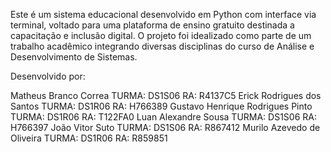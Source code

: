 Este é um sistema educacional desenvolvido em Python com interface via terminal, voltado para uma plataforma de ensino gratuito destinada a capacitação e inclusão digital. O projeto foi idealizado como parte de um trabalho acadêmico integrando diversas disciplinas do curso de Análise e Desenvolvimento de Sistemas.

Desenvolvido por:

Matheus Branco Correa            TURMA: DS1S06  RA: R4137C5
Erick Rodrigues dos Santos       TURMA: DS1R06  RA: H766389 
Gustavo Henrique Rodrigues Pinto TURMA: DS1R06  RA: T122FA0
Luan Alexandre Sousa             TURMA: DS1S06  RA: H766397
João Vitor Suto                  TURMA: DS1S06  RA: R867412
Murilo Azevedo de Oliveira       TURMA: DS1R06  RA: R859851

